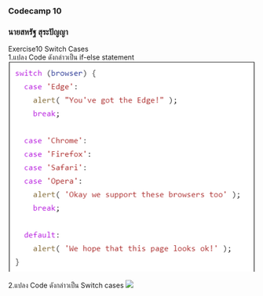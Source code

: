 ### Codecamp 10
### นายสหรัฐ  สุระปัญญา
Exercise10 Switch Cases  
1.แปลง Code ดังกล่าวเป็น if-else statement  
![](Exercise10-1.PNG)

2.แปลง Code ดังกล่าวเป็น Switch cases
![](Exercise10-2)
